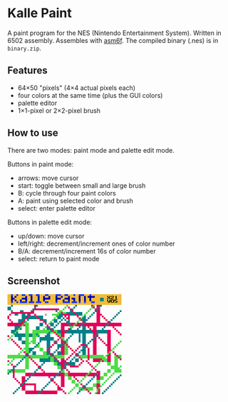 # Kalle Paint
A paint program for the NES (Nintendo Entertainment System). Written in 6502 assembly. Assembles with [asm6f](https://github.com/freem/asm6f). The compiled binary (.nes) is in `binary.zip`.

## Features
* 64&times;50 "pixels" (4&times;4 actual pixels each)
* four colors at the same time (plus the GUI colors)
* palette editor
* 1&times;1-pixel or 2&times;2-pixel brush

## How to use
There are two modes: paint mode and palette edit mode.

Buttons in paint mode:
* arrows: move cursor
* start: toggle between small and large brush
* B: cycle through four paint colors
* A: paint using selected color and brush
* select: enter palette editor

Buttons in palette edit mode:
* up/down: move cursor
* left/right: decrement/increment ones of color number
* B/A: decrement/increment 16s of color number
* select: return to paint mode

## Screenshot
![paint.asm](paint.png)

